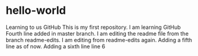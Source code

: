 # hello-world
Learning to us GitHub
This is my first repository. I am learning GitHub
Fourth line added in master branch.
I am editing the readme file from the branch readme-edits. 
I am editing from readme-edits again. Adding a fifth line as of now.
Adding a sixth line line 6